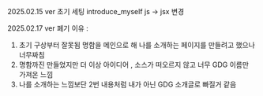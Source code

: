 2025.02.15 ver 
초기 세팅 introduce_myself
js -> jsx 변경


2025.02.17 ver 
폐기
이유 : 
1. 초기 구상부터 잘못됨
명함을 메인으로 해 나를 소개하는 페이지를 만들려고 했으나 너무짜침
2. 명함까진 만들었지만 더 이상 아이디어 , 소스가 떠오르지 않고 너무 GDG 이름만 가져온 느낌
3. 나를 소개하는 느낌보단 2번 내용처럼 내가 아닌 GDG 소개글로 빠질거 같음